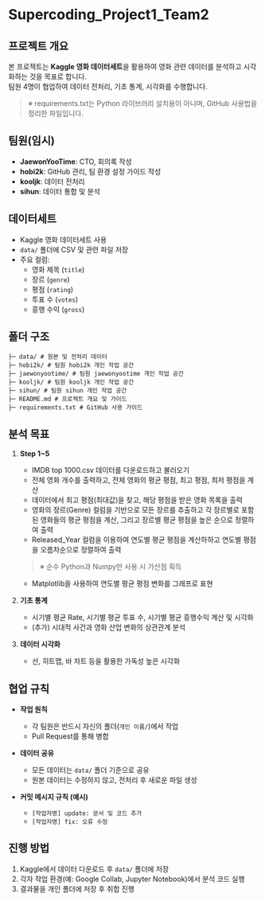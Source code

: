 # Supercoding_Project1_Team2

## 프로젝트 개요
본 프로젝트는 **Kaggle 영화 데이터세트**을 활용하여 영화 관련 데이터를 분석하고 시각화하는 것을 목표로 합니다.  
팀원 4명이 협업하여 데이터 전처리, 기초 통계, 시각화를 수행합니다.  
>  ※ requirements.txt는 Python 라이브러리 설치용이 아니며, GitHub 사용법을 정리한 파일입니다.

## 팀원(임시)
- **JaewonYooTime**: CTO, 회의록 작성 
- **hobi2k**: GitHub 관리, 팀 환경 설정 가이드 작성
- **kooljk**: 데이터 전처리
- **sihun**: 데이터 통합 및 분석

## 데이터세트
- Kaggle 영화 데이터세트 사용
- `data/` 폴더에 CSV 및 관련 파일 저장
- 주요 컬럼:
  - 영화 제목 (`title`)
  - 장르 (`genre`)
  - 평점 (`rating`)
  - 투표 수 (`votes`)
  - 흥행 수익 (`gross`)

## 폴더 구조
```
├─ data/ # 원본 및 전처리 데이터
├─ hobi2k/ # 팀원 hobi2k 개인 작업 공간
├─ jaewonyootime/ # 팀원 jaewonyootime 개인 작업 공간
├─ kooljk/ # 팀원 kooljk 개인 작업 공간
├─ sihun/ # 팀원 sihun 개인 작업 공간
├─ README.md # 프로젝트 개요 및 가이드
├─ requirements.txt # GitHub 사용 가이드
``` 

## 분석 목표
1. **Step 1~5**  
   - IMDB top 1000.csv 데이터를 다운로드하고 불러오기
   - 전체 영화 개수를 출력하고, 전체 영화의 평균 평점, 최고 평점, 최저 평점을 계산
   - 데이터에서 최고 평점(최대값)을 찾고, 해당 평점을 받은 영화 목록을 출력
   - 영화의 장르(Genre) 컬럼을 기반으로 모든 장르를 추출하고 각 장르별로 포함된 영화들의 평균 평점을 계산, 그리고 장르별 평균 평점을 높은 순으로 정렬하여 출력
   - Released_Year 컬럼을 이용하여 연도별 평균 평점을 계산하하고 연도별 평점을 오름차순으로 정렬하여 출력
    >  ※ 순수 Python과 Numpy만 사용 시 가산점 획득
   - Matplotlib을 사용하여 연도별 평균 평점 변화를 그래프로 표현

2. **기초 통계**  
   - 시기별 평균 Rate, 시기별 평균 투표 수, 시기별 평균 흥행수익 계산 및 시각화 
   - (추가) 시대적 사건과 영화 산업 변화의 상관관계 분석  

3. **데이터 시각화**  
   - 선, 히트맵, 바 차트 등을 활용한 가독성 높은 시각화  

## 협업 규칙
- **작업 원칙**
  - 각 팀원은 반드시 자신의 폴더(`개인 이름/`)에서 작업  
  - Pull Request를 통해 병합  

- **데이터 공유**
  - 모든 데이터는 `data/` 폴더 기준으로 공유  
  - 원본 데이터는 수정하지 않고, 전처리 후 새로운 파일 생성  

- **커밋 메시지 규칙 (예시)**
  - `[작업자명] update: 문서 및 코드 추가`
  - `[작업자명] fix: 오류 수정`

## 진행 방법
1. Kaggle에서 데이터 다운로드 후 `data/` 폴더에 저장  
2. 각자 작업 환경(예: Google Collab, Jupyter Notebook)에서 분석 코드 실행  
3. 결과물을 개인 폴더에 저장 후 취합 진행  

